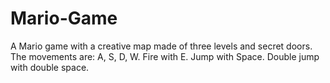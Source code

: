 # Mario-Game
A Mario game with a creative map made of three levels and secret doors.
The movements are: A, S, D, W. Fire with E. Jump with Space. Double jump with double space.

